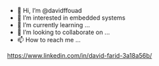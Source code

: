 - 👋 Hi, I’m @davidffouad
- 👀 I’m interested in embedded systems
- 🌱 I’m currently learning ...
- 💞️ I’m looking to collaborate on ...
- 📫 How to reach me ...

https://www.linkedin.com/in/david-farid-3a18a56b/

<!---
davidffouad/davidffouad is a ✨ special ✨ repository because its `README.md` (this file) appears on your GitHub profile.
You can click the Preview link to take a look at your changes.
--->
